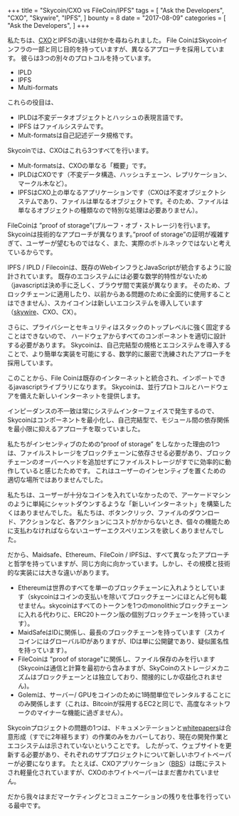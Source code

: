 +++
title = "Skycoin/CXO vs FileCoin/IPFS"
tags = [
    "Ask the Developers",
    "CXO",
    "Skywire",
    "IPFS",
]
bounty = 8
date = "2017-08-09"
categories = [
    "Ask the Developers",
]
+++

私たちは、[CXO](https://github.com/skycoin/cxo)とIPFSの違いは何かを尋ねられました。
File CoinはSkycoinインフラの一部と同じ目的を持っていますが、異なるアプローチを採用しています。
彼らは3つの別々のプロトコルを持っています。

- IPLD
- IPFS
- Multi-formats

これらの役目は、

- IPLDは不変データオブジェクトとハッシュの表現言語です。
- IPFS はファイルシステムです。
- Mult-formatsは自己記述データ規格です。

Skycoinでは、CXOはこれら3つすべてを行います。

- Mult-formatsは、CXOの単なる「概要」です。
- IPLDはCXOです（不変データ構造、ハッシュチェーン、レプリケーション、マークル木など）。
- IPFSはCXO上の単なるアプリケーションです（CXOは不変オブジェクトシステムであり、ファイルは単なるオブジェクトです。そのため、ファイルは単なるオブジェクトの種類なので特別な処理は必要ありません）。

FileCoinは ”proof of storage”(プルーフ・オブ・ストレージ)を行います。 
Skycoinは技術的なアプローチが異なります。”proof of storage”の証明が複雑すぎて、ユーザーが望むものではなく、また、実際のボトルネックではないと考えているからです。

IPFS / IPLD / Filecoinは、既存のWebインフラとJavaScriptが統合するように設計されています。
既存のエコシステムには必要な数学的特性がないため（javascriptは決め手に乏しく、ブラウザ間で実装が異なります。
そのため、ブロックチェーンに適用したり、以前からある問題のために全面的に使用することはできません）、スカイコインは新しいエコシステムを導入しています（[skywire](https://github.com/skycoin/cxo)、CXO、CX）。

さらに、プライバシーとセキュリティはスタックのトップレベルに強く固定することはできないので、 ハードウェアからすべてのコンポーネントを適切に設計する必要があります。
Skycoinは、自己完結型の規格とエコシステムを導入することで、より簡単な実装を可能にする、数学的に厳密で洗練されたアプローチを採用しています。

このことから、File Coinは既存のインターネットと統合され、インポートできるjavascriptライブラリになります。
Skycoinは、並行プロトコルとハードウェアを備えた新しいインターネットを提供します。

インピーダンスの不一致は常にシステムインターフェイスで発生するので、Skycoinはコンポーネントを最小化し、自己完結型で、モジュール間の依存関係を最小限に抑えるアプローチを取っていました。 

私たちがインセンティブのための“proof of storage” をしなかった理由の1つは、ファイルストレージをブロックチェーンに依存させる必要があり、ブロックチェーンのオーバーヘッドを追加せずにファイルストレージがすでに効率的に動作していると感じたためです。
これはユーザーのインセンティブを置くための適切な場所ではありませんでした。

私たちは、ユーザーが十分なコインを入れていなかったので、アーケードマシンのように単純にシャットダウンするような「新しいインターネット」を構築したくはありませんでした。
私たちは、ボタンクリック、ファイルのダウンロード、アクションなど、各アクションにコストがかからないとき、個々の機能ために支払わなければならないユーザーエクスペリエンスを欲しくありませんでした。

だから、Maidsafe、Ethereum、FileCoin / IPFSは、すべて異なったアプローチと哲学を持っていますが、同じ方向に向かっています。しかし、その規模と技術的な実装には大きな違いがあります。

- Ethereumは世界のすべてを単一のブロックチェーンに入れようとしています（skycoinはコインの支払いを除いてブロックチェーンにほとんど何も載せません。skycoinはすべてのトークンを1つのmonolithicブロックチェーンに入れる代わりに、ERC20トークン版の個別ブロックチェーンを持っています）。
- MaidSafeはIDに関係し、最長のブロックチェーンを持っています（スカイコインにはグローバルIDがありますが、IDは単に公開鍵であり、疑似匿名性を持っています）。
- FileCoinは "proof of storage"に関係し、ファイル保存のみを行います (Skycoinは通信と計算を最初から含みますが、SkyCoinのストレージメカニズムはブロックチェーンとは独立しており、間接的にしか収益化されません)。
- Golemは、サーバー/ GPUをコインのために1時間単位でレンタルすることにのみ関係します（これは、Bitcoinが採用するEC2と同じで、高度なネットワークのマイナーな機能に過ぎません）。

Skycoinプロジェクトの問題の1つは、ドキュメンテーションと[whitepapers](https://github.com/skycoin/bbs)は合意形成（すでに2年経ちます）の作業のみをカバーしており、現在の開発作業とエコシステムは示されていないということです。 
したがって、ウェブサイトを更新する必要があり、それぞれのサブプロジェクトについて新しいホワイトペーパーが必要になります。
たとえば、CXOアプリケーション（[BBS](https://github.com/skycoin/bbs)）は既にテストされ軽量化されていますが、CXOのホワイトペーパーはまだ書かれていません。

だから我々はまだマーケティングとコミュニケーションの残りを仕事を行っている最中です。
